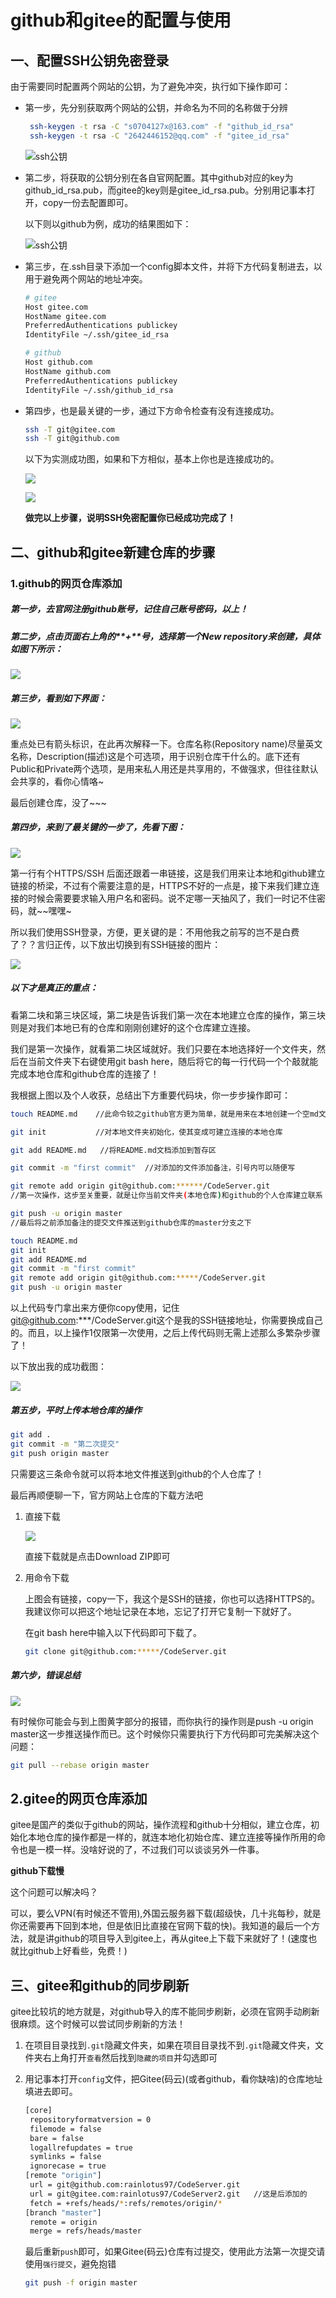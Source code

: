 # github和gitee的配置与使用

## 一、配置SSH公钥免密登录

由于需要同时配置两个网站的公钥，为了避免冲突，执行如下操作即可：

- 第一步，先分别获取两个网站的公钥，并命名为不同的名称做于分辨

  ```bash
   ssh-keygen -t rsa -C "s0704127x@163.com" -f "github_id_rsa"
   ssh-keygen -t rsa -C "2642446152@qq.com" -f "gitee_id_rsa"
  ```

  ![ssh公钥](https://i.loli.net/2020/07/30/TfX7Pgh4zUcJ2W9.png)

- 第二步，将获取的公钥分别在各自官网配置。其中github对应的key为github_id_rsa.pub，而gitee的key则是gitee_id_rsa.pub。分别用记事本打开，copy一份去配置即可。

  以下则以github为例，成功的结果图如下：

  ![ssh公钥](https://i.loli.net/2020/07/30/cHeB1JoO7sYZl4k.png)

- 第三步，在.ssh目录下添加一个config脚本文件，并将下方代码复制进去，以用于避免两个网站的地址冲突。

  ```bash
  # gitee
  Host gitee.com
  HostName gitee.com
  PreferredAuthentications publickey
  IdentityFile ~/.ssh/gitee_id_rsa
  
  # github
  Host github.com
  HostName github.com
  PreferredAuthentications publickey
  IdentityFile ~/.ssh/github_id_rsa
  ```

- 第四步，也是最关键的一步，通过下方命令检查有没有连接成功。

  ```bash
  ssh -T git@gitee.com
  ssh -T git@github.com
  ```

  以下为实测成功图，如果和下方相似，基本上你也是连接成功的。

  ![](https://i.loli.net/2020/07/30/DHGWvZ2wcnVOL5F.png)

  ![](https://i.loli.net/2020/07/30/WGPuDaFC3emU9jh.png)

   **做完以上步骤，说明SSH免密配置你已经成功完成了！**

## 二、github和gitee新建仓库的步骤

### 1.github的网页仓库添加

##### 第一步，去官网注册github账号，记住自己账号密码，以上！

##### 第二步，点击页面右上角的**+**号，选择第一个New repository来创建，具体如图下所示：

![](https://i.loli.net/2020/07/30/2ADJmVlQxKiPZyf.png)		

##### 第三步，看到如下界面：

![](https://i.loli.net/2020/07/30/kUiS6RAmb9JVYOv.png)

重点处已有箭头标识，在此再次解释一下。仓库名称(Repository name)尽量英文名称，Description(描述)这是个可选项，用于识别仓库干什么的。底下还有Public和Private两个选项，是用来私人用还是共享用的，不做强求，但往往默认会共享的，看你心情咯~

最后创建仓库，没了~~~

##### 第四步，来到了最关键的一步了，先看下图：

![](https://i.loli.net/2020/07/30/kltXAJsLrI65mOy.png)

第一行有个HTTPS/SSH 后面还跟着一串链接，这是我们用来让本地和github建立链接的桥梁，不过有个需要注意的是，HTTPS不好的一点是，接下来我们建立连接的时候会需要要求输入用户名和密码。说不定哪一天抽风了，我们一时记不住密码，就~~嘿嘿~

所以我们使用SSH登录，方便，更关键的是：不用他我之前写的岂不是白费了？？言归正传，以下放出切换到有SSH链接的图片：

![](https://i.loli.net/2020/07/30/x9by8LRu1TG7DpZ.png)

##### **以下才是真正的重点：**

看第二块和第三块区域，第二块是告诉我们第一次在本地建立仓库的操作，第三块则是对我们本地已有的仓库和刚刚创建好的这个仓库建立连接。

我们是第一次操作，就看第二块区域就好。我们只要在本地选择好一个文件夹，然后在当前文件夹下右键使用git bash here，随后将它的每一行代码一个个敲就能完成本地仓库和github仓库的连接了！

我根据上图以及个人收获，总结出下方重要代码块，你一步步操作即可：

```bash
touch README.md    //此命令较之github官方更为简单，就是用来在本地创建一个空md文件

git init           //对本地文件夹初始化，使其变成可建立连接的本地仓库

git add README.md   //将README.md文档添加到暂存区

git commit -m "first commit"  //对添加的文件添加备注，引号内可以随便写

git remote add origin git@github.com:******/CodeServer.git 
//第一次操作，这步至关重要，就是让你当前文件夹(本地仓库)和github的个人仓库建立联系

git push -u origin master 	  
//最后将之前添加备注的提交文件推送到github仓库的master分支之下
```

```bash
touch README.md 
git init 
git add README.md
git commit -m "first commit"
git remote add origin git@github.com:*****/CodeServer.git
git push -u origin master 
```

以上代码专门拿出来方便你copy使用，记住 git@github.com:***/CodeServer.git这个是我的SSH链接地址，你需要换成自己的。而且，以上操作1仅限第一次使用，之后上传代码则无需上述那么多繁杂步骤了！

以下放出我的成功截图：

![](https://i.loli.net/2020/07/30/FXq8yQA6B4i3vbU.png)

##### 第五步，平时上传本地仓库的操作

```bash
git add .
git commit -m "第二次提交"
git push origin master
```

只需要这三条命令就可以将本地文件推送到github的个人仓库了！

最后再顺便聊一下，官方网站上仓库的下载方法吧

1. 直接下载

   ![](https://i.loli.net/2020/07/30/ijEUM8w7TAdyobs.png)

   直接下载就是点击Download ZIP即可

2. 用命令下载

   上图会有链接，copy一下，我这个是SSH的链接，你也可以选择HTTPS的。我建议你可以把这个地址记录在本地，忘记了打开它复制一下就好了。

   在git bash here中输入以下代码即可下载了。

   ```bash
   git clone git@github.com:*****/CodeServer.git
   ```

##### 第六步，错误总结

![](https://i.loli.net/2020/07/30/s19lgxIwcDrO2XT.png)

有时候你可能会与到上图黄字部分的报错，而你执行的操作则是push -u origin master这一步推送操作而已。这个时候你只需要执行下方代码即可完美解决这个问题：

```bash
git pull --rebase origin master
```

## 2.gitee的网页仓库添加

gitee是国产的类似于github的网站，操作流程和github十分相似，建立仓库，初始化本地仓库的操作都是一样的，就连本地化初始仓库、建立连接等操作所用的命令也是一模一样。没啥好说的了，不过我们可以谈谈另外一件事。

**github下载慢**

这个问题可以解决吗？

可以，要么VPN(有时候还不管用),外国云服务器下载(超级快，几十兆每秒，就是你还需要再下回到本地，但是依旧比直接在官网下载的快)。我知道的最后一个方法，就是讲github的项目导入到gitee上，再从gitee上下载下来就好了！(速度也就比github上好看些，免费！)

## 三、gitee和github的同步刷新

gitee比较坑的地方就是，对github导入的库不能同步刷新，必须在官网手动刷新很麻烦。这个时候可以尝试同步刷新的方法！

1. 在项目目录找到`.git`隐藏文件夹，如果在项目目录找不到`.git`隐藏文件夹，文件夹右上角打开`查看`然后找到`隐藏的项目`并勾选即可 

2. 用记事本打开`config`文件，把Gitee(码云)(或者github，看你缺啥)的仓库地址填进去即可。

   ```bash
   [core]
   	repositoryformatversion = 0
   	filemode = false
   	bare = false
   	logallrefupdates = true
   	symlinks = false
   	ignorecase = true
   [remote "origin"]
   	url = git@github.com:rainlotus97/CodeServer.git
   	url = git@gitee.com:rainlotus97/CodeServer2.git   //这是后添加的
   	fetch = +refs/heads/*:refs/remotes/origin/*
   [branch "master"]
   	remote = origin
   	merge = refs/heads/master
   
   ```

    最后重新`push`即可，如果Gitee(码云)仓库有过提交，使用此方法第一次提交请使用`强行提交`，避免抱错 

   ```bash
   git push -f origin master
   ```

   